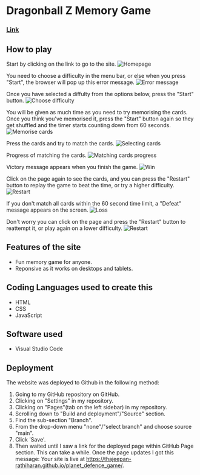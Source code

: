 # Dragonball Z Memory Game

### [Link](https://thajeepan-rathiharan.github.io/planet_defence_game/)

## How to play

Start by clicking on the link to go to the site.
![Homepage](IMG/1.png)

You need to choose a difficulty in the menu bar, or else when you press "Start", the browser will pop up this error message.
![Error message](IMG/2.png)

Once you have selected a diffulty from the options below, press the "Start" button.
![Choose difficulty](IMG/3.png)

You will be given as much time as you need to try memorising the cards. Once you think you've memorised it, press the "Start" button again so they get shuffled and the timer starts counting down from 60 seconds.
![Memorise cards](IMG/4.png)

Press the cards and try to match the cards.
![Selecting cards](IMG/5.png)

Progress of matching the cards.
![Matching cards progress](IMG/6.png)

Victory message appears when you finish the game.
![Win](IMG/7.png)

Click on the page again to see the cards, and you can press the "Restart" button to replay the game to beat the time, or try a higher difficulty.
![Restart](IMG/8.png)

If you don't match all cards within the 60 second time limit, a "Defeat" message appears on the screen. 
![Loss](IMG/9.png)

Don't worry you can click on the page and press the "Restart" button to reattempt it, or play again on a lower difficulty.
![Restart](IMG/10.png)

## Features of the site     
* Fun memory game for anyone.
* Reponsive as it works on desktops and tablets.

## Coding Languages used to create this
* HTML
* CSS
* JavaScript

## Software used
* Visual Studio Code

## Deployment

The website was deployed to Github in the following method:
  
1. Going to my GitHub repository on GitHub.
2. Clicking on "Settings" in my repository.
3. Clicking on "Pages"(tab on the left sidebar) in my repository.
4. Scrolling down to "Build and deployment"/"Source" section.
5. Find the sub-section "Branch".
6. From the drop-down menu "none"/"select branch" and choose source "main".
7. Click 'Save'.
8. Then waited until I saw a link for the deployed page within GitHub Page section. This can take a while. Once the page updates I got this message: Your site is live at https://thajeepan-rathiharan.github.io/planet_defence_game/.
